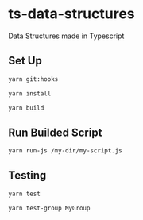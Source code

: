 # ts-data-structures
Data Structures made in Typescript

## Set Up

```bash
yarn git:hooks

yarn install

yarn build
```

## Run Builded Script

```bash
yarn run-js /my-dir/my-script.js
```

## Testing

```bash
yarn test

yarn test-group MyGroup
```

